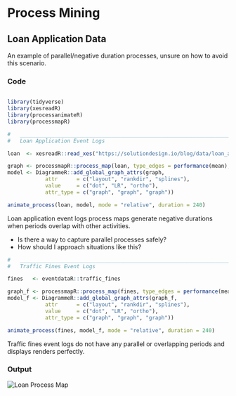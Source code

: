 # Process Mining
## Loan Application Data

An example of parallel/negative duration processes, unsure on how to avoid this scenario.

### Code

```R

library(tidyverse)
library(xesreadR)
library(processanimateR)
library(processmapR)

#   ____________________________________________________________________________
#   Loan Application Event Logs                                             ####

loan  <- xesreadR::read_xes("https://solutiondesign.io/blog/data/loan_app_data.xes")

graph <- processmapR::process_map(loan, type_edges = performance(mean), render = F)
model <- DiagrammeR::add_global_graph_attrs(graph,
            attr      = c("layout", "rankdir", "splines"),
            value     = c("dot", "LR", "ortho"),
            attr_type = c("graph", "graph", "graph"))

animate_process(loan, model, mode = "relative", duration = 240)
```

Loan application event logs process maps generate negative durations when periods overlap with other activities.

- Is there a way to capture parallel processes safely?
- How should I approach situations like this?


```R
#   ____________________________________________________________________________
#   Traffic Fines Event Logs                                                ####

fines   <- eventdataR::traffic_fines

graph_f <- processmapR::process_map(fines, type_edges = performance(mean), render = F)
model_f <- DiagrammeR::add_global_graph_attrs(graph_f,
            attr      = c("layout", "rankdir", "splines"),
            value     = c("dot", "LR", "ortho"),
            attr_type = c("graph", "graph", "graph"))

animate_process(fines, model_f, mode = "relative", duration = 240)

```

Traffic fines event logs do not have any parallel or overlapping periods and displays renders perfectly.

### Output

![Loan Process Map](process.gif)

